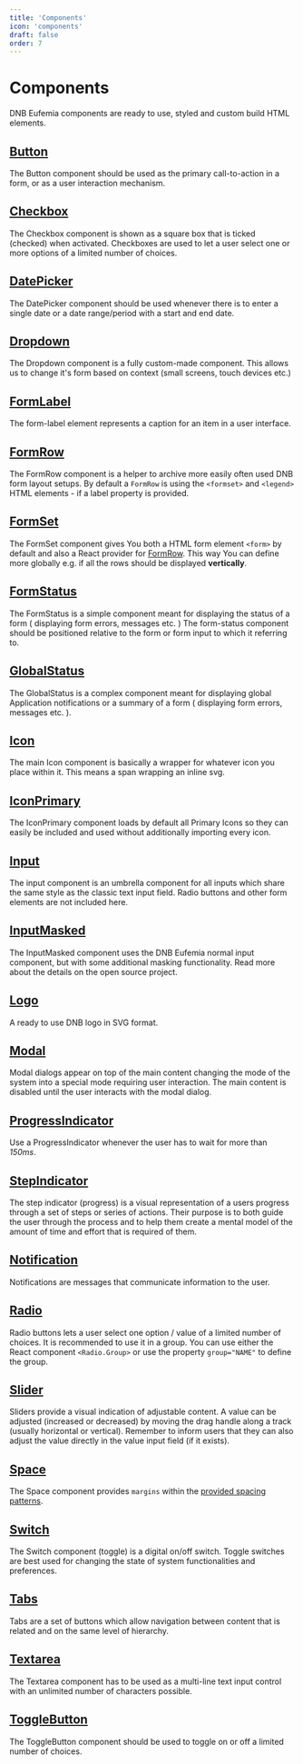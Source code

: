 ```yaml
---
title: 'Components'
icon: 'components'
draft: false
order: 7
---
```


# Components

DNB Eufemia components are ready to use, styled and custom build HTML elements.

## [Button](/uilib/components/button)

The Button component should be used as the primary call-to-action in a form, or as a user interaction mechanism.

## [Checkbox](/uilib/components/checkbox)

The Checkbox component is shown as a square box that is ticked (checked) when activated.
Checkboxes are used to let a user select one or more options of a limited number of choices.

## [DatePicker](/uilib/components/date-picker)

The DatePicker component should be used whenever there is to enter a single date or a date range/period with a start and end date.

## [Dropdown](/uilib/components/dropdown)

The Dropdown component is a fully custom-made component. This allows us to change it's form based on context (small screens, touch devices etc.)

## [FormLabel](/uilib/components/form-label)

The form-label element represents a caption for an item in a user interface.

## [FormRow](/uilib/components/form-row)

The FormRow component is a helper to archive more easily often used DNB form layout setups. By default a `FormRow` is using the `<formset>` and `<legend>` HTML elements - if a label property is provided.

## [FormSet](/uilib/components/form-set)

The FormSet component gives You both a HTML form element `<form>` by default and also a React provider for [FormRow](/uilib/components/form-row). This way You can define more globally e.g. if all the rows should be displayed **vertically**.

## [FormStatus](/uilib/components/form-status)

The FormStatus is a simple component meant for displaying the status of a form ( displaying form errors, messages etc. ) The form-status component should be positioned relative to the form or form input to which it referring to.

## [GlobalStatus](/uilib/components/global-status)

The GlobalStatus is a complex component meant for displaying global Application notifications or a summary of a form ( displaying form errors, messages etc. ).

## [Icon](/uilib/components/icon)

The main Icon component is basically a wrapper for whatever icon you place within it. This means a span wrapping an inline svg.

## [IconPrimary](/uilib/components/icon-primary)

The IconPrimary component loads by default all Primary Icons so they can easily be included and used without additionally importing every icon.

## [Input](/uilib/components/input)

The input component is an umbrella component for all inputs which share the same style as the classic text input field. Radio buttons and other form elements are not included here.

## [InputMasked](/uilib/components/input-masked)

The InputMasked component uses the DNB Eufemia normal input component, but with some additional masking functionality. Read more about the details on the open source project.

## [Logo](/uilib/components/logo)

A ready to use DNB logo in SVG format.

## [Modal](/uilib/components/modal)

Modal dialogs appear on top of the main content changing the mode of the system into a special mode requiring user interaction. The main content is disabled until the user interacts with the modal dialog.

## [ProgressIndicator](/uilib/components/progress-indicator)

Use a ProgressIndicator whenever the user has to wait for more than _150ms_.

## [StepIndicator](/uilib/components/step-indicator)

The step indicator (progress) is a visual representation of a users progress through a set of steps or series of actions. Their purpose is to both guide the user through the process and to help them create a mental model of the amount of time and effort that is required of them.

## [Notification](/uilib/components/notification)

Notifications are messages that communicate information to the user.

## [Radio](/uilib/components/radio)

Radio buttons lets a user select one option / value of a limited number of choices. It is recommended to use it in a group. You can use either the React component `<Radio.Group>` or use the property `group="NAME"` to define the group.

## [Slider](/uilib/components/slider)

Sliders provide a visual indication of adjustable content. A value can be adjusted (increased or decreased) by moving the drag handle along a track (usually horizontal or vertical). Remember to inform users that they can also adjust the value directly in the value input field (if it exists).

## [Space](/uilib/components/space)

The Space component provides `margins` within the [provided spacing patterns](/uilib/usage/layout/spacing#spacing-helpers).

## [Switch](/uilib/components/switch)

The Switch component (toggle) is a digital on/off switch. Toggle switches are best used for changing the state of system functionalities and preferences.

## [Tabs](/uilib/components/tabs)

Tabs are a set of buttons which allow navigation between content that is related and on the same level of hierarchy.

## [Textarea](/uilib/components/textarea)

The Textarea component has to be used as a multi-line text input control with an unlimited number of characters possible.

## [ToggleButton](/uilib/components/toggle-button)

The ToggleButton component should be used to toggle on or off a limited number of choices.
